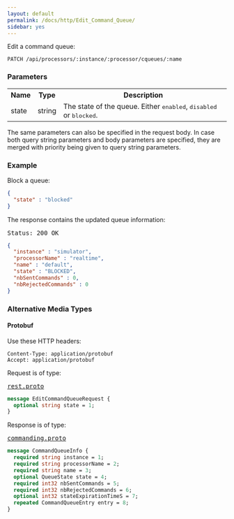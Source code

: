 ```yaml
---
layout: default
permalink: /docs/http/Edit_Command_Queue/
sidebar: yes
---
```


Edit a command queue:

    PATCH /api/processors/:instance/:processor/cqueues/:name


### Parameters

<table class="inline">
  <tr>
    <th>Name</th>
    <th>Type</th>
    <th>Description</th>
  </tr>
  <tr>
    <td class="code">state</td>
    <td class="code">string</td>
    <td>The state of the queue. Either <tt>enabled</tt>, <tt>disabled</tt> or <tt>blocked</tt>.</td>
  </tr>
</table>

The same parameters can also be specified in the request body. In case both query string parameters and body parameters are specified, they are merged with priority being given to query string parameters.

### Example

Block a queue:

```json
{
  "state" : "blocked"
}
```

The response contains the updated queue information:

<pre class="header">Status: 200 OK</pre>
```json
{
  "instance" : "simulator",
  "processorName" : "realtime",
  "name" : "default",
  "state" : "BLOCKED",
  "nbSentCommands" : 0,
  "nbRejectedCommands" : 0
}
```

### Alternative Media Types

#### Protobuf

Use these HTTP headers:

    Content-Type: application/protobuf
    Accept: application/protobuf
    
Request is of type:

<pre class="r header"><a href="/docs/http/rest.proto/">rest.proto</a></pre>
```proto
message EditCommandQueueRequest {
  optional string state = 1;
}
```

Response is of type:

<pre class="r header"><a href="/docs/http/commanding.proto/">commanding.proto</a></pre>
```proto
message CommandQueueInfo {
  required string instance = 1;
  required string processorName = 2;
  required string name = 3;
  optional QueueState state = 4;
  required int32 nbSentCommands = 5;
  required int32 nbRejectedCommands = 6;
  optional int32 stateExpirationTimeS = 7;
  repeated CommandQueueEntry entry = 8;
}
```
